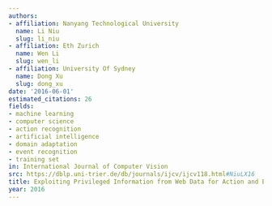 ```yaml
---
authors:
- affiliation: Nanyang Technological University
  name: Li Niu
  slug: li_niu
- affiliation: Eth Zurich
  name: Wen Li
  slug: wen_li
- affiliation: University Of Sydney
  name: Dong Xu
  slug: dong_xu
date: '2016-06-01'
estimated_citations: 26
fields:
- machine learning
- computer science
- action recognition
- artificial intelligence
- domain adaptation
- event recognition
- training set
in: International Journal of Computer Vision
src: https://dblp.uni-trier.de/db/journals/ijcv/ijcv118.html#NiuLX16
title: Exploiting Privileged Information from Web Data for Action and Event Recognition
year: 2016
---
```

